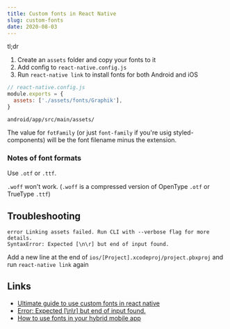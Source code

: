```yaml
---
title: Custom fonts in React Native
slug: custom-fonts
date: 2020-08-03
---
```


tl;dr

1. Create an `assets` folder and copy your fonts to it
2. Add config to `react-native.config.js`
3. Run `react-native link` to install fonts for both Android and iOS

```js
// react-native.config.js
module.exports = {
  assets: ['./assets/fonts/Graphik'],
}
```

```
android/app/src/main/assets/
```

The value for `fotFamily` (or just `font-family` if you're usig styled-components) will be the font filename minus the extension.

### Notes of font formats

Use `.otf` or `.ttf`.

`.woff` won't work. (`.woff` is a compressed version of OpenType `.otf` or TrueType `.ttf`)

## Troubleshooting

```
error Linking assets failed. Run CLI with --verbose flag for more details.
SyntaxError: Expected [\n\r] but end of input found.
```

Add a new line at the end of `ios/[Project].xcodeproj/project.pbxproj` and run `react-native link` again

## Links

- [Ultimate guide to use custom fonts in react native](https://medium.com/@mehrankhandev/ultimate-guide-to-use-custom-fonts-in-react-native-77fcdf859cf4)
- [Error: Expected [\n\r] but end of input found. ](https://github.com/react-native-community/react-native-linear-gradient/issues/141#issuecomment-331794558)
- [How to use fonts in your hybrid mobile app](https://www.theguild.nl/how-to-use-fonts-in-your-hybrid-mobile-app/)
